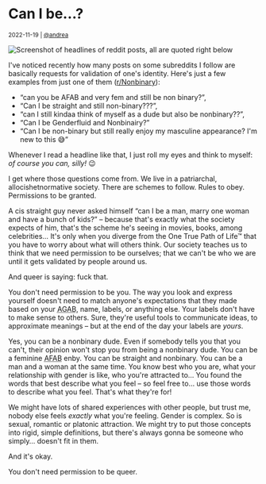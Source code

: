 # Can I be…?

<small>2022-11-19 | [@andrea](/@andrea)</small>

![Screenshot of headlines of reddit posts, all are quoted right below](/img-local/blog/can-i-be.png)

I've noticed recently how many posts on some subreddits I follow are basically requests for validation of one's identity. 
Here's just a few examples from just one of them ([r/Nonbinary](https://reddit.com/r/Nonbinary)):

 - “can you be AFAB and very fem and still be non binary?”,
 - “Can I be straight and still non-binary???”,
 - “can I still kindaa think of myself as a dude but also be nonbinary??”,
 - “Can I be Genderfluid and Nonbinairy?”
 - “Can I be non-binary but still really enjoy my masculine appearance? I'm new to this 😅”

Whenever I read a headline like that, I just roll my eyes and think to myself: _of course you can, silly!_ 😉

I get where those questions come from. We live in a patriarchal, allocishetnormative society.
There are schemes to follow. Rules to obey. Permissions to be granted.

A cis straight guy never asked himself “can I be a man, marry one woman and have a bunch of kids?”
– because that's exactly what the society expects of him, that's the scheme he's seeing in movies, books, among celebrities…
It's only when you diverge from the One True Path of Life™ that you have to worry about what will others think.
Our society teaches us to think that we need permission to be ourselves;
that we can't be who we are until it gets validated by people around us.

And queer is saying: fuck that.

You don't need permission to be you.
The way you look and express yourself doesn't need to match anyone's expectations that they made
based on your <abbr title="assigned gender at birth">AGAB</abbr>, name, labels, or anything else.
Your labels don't have to make sense to others.
Sure, they're useful tools to communicate ideas, to approximate meanings –
but at the end of the day your labels are _yours_.

Yes, you can be a nonbinary dude. Even if somebody tells you that you can't, their opinion won't stop you from being a nonbinary dude.
You can be a feminine <abbr title="assinged female at borth">AFAB</abbr> enby. You can be straight and nonbinary. You can be a man and a woman at the same time.
You know best who you are, what your relationship with gender is like, who you're attracted to…
You found the words that best describe what you feel – so feel free to… use those words to describe what you feel.
That's what they're for!

We might have lots of shared experiences with other people, but trust me, nobody else feels _exactly_ what you're feeling.
Gender is complex. So is sexual, romantic or platonic attraction.
We might try to put those concepts into rigid, simple definitions, but there's always gonna be someone who simply… doesn't fit in them.

And it's okay.

You don't need permission to be queer.
